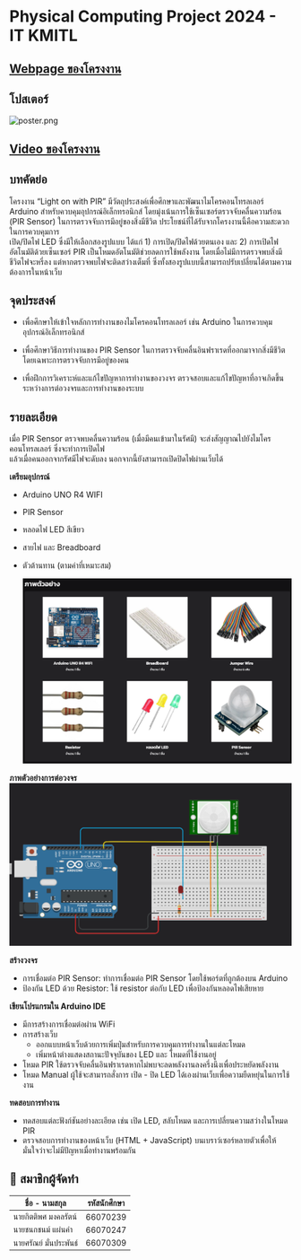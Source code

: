 # Physical Computing Project 2024 - IT KMITL

## [Webpage ของโครงงาน](https://pckzy.github.io/Light-on-with-PIR/)

## โปสเตอร์
![poster.png](poster/poster.png)

## [Video ของโครงงาน](https://www.youtube.com/watch?v=3EsJ36GZZ9s)

## บทคัดย่อ
โครงงาน “Light on with PIR” มีวัตถุประสงค์เพื่อศึกษาและพัฒนาไมโครคอนโทรลเลอร์ Arduino สำหรับควบคุมอุปกรณ์อิเล็กทรอนิกส์ โดยมุ่งเน้นการใช้เซ็นเซอร์ตรวจจับคลื่นความร้อน (PIR Sensor)
ในการตรวจจับการมีอยู่ของสิ่งมีชีวิต
ประโยชน์ที่ได้รับจากโครงงานนี้คือความสะดวกในการควบคุมการ\
เปิด/ปิดไฟ LED ซึ่งมีให้เลือกสองรูปแบบ ได้แก่ 1) การเปิด/ปิดไฟด้วยตนเอง และ 2) การเปิดไฟอัตโนมัติด้วยเซ็นเซอร์ PIR เป็นโหมดอัตโนมัติช่วยลดการใช้พลังงาน โดยเมื่อไม่มีการตรวจพบสิ่งมีชีวิตไฟจะหรี่ลง แต่หากตรวจพบไฟจะติดสว่างเต็มที่ ซึ่งทั้งสองรูปแบบนี้สามารถปรับเปลี่ยนได้ตามความต้องการในหน้าเว็บ
    
## จุดประสงค์
  - เพื่อศึกษาให้เข้าใจหลักการทำงานของไมโครคอนโทรลเลอร์ เช่น Arduino ในการควบคุมอุปกรณ์อิเล็กทรอนิกส์
    
  - เพื่อศึกษาวิธีการทำงานของ PIR Sensor ในการตรวจจับคลื่นอินฟราเรดที่ออกมาจากสิ่งมีชีวิต โดยเฉพาะการตรวจจับการมีอยู่ของคน
    
  - เพื่อฝึกการวิเคราะห์และแก้ไขปัญหาการทำงานของวงจร ตรวจสอบและแก้ไขปัญหาที่อาจเกิดขึ้นระหว่างการต่อวงจรและการทำงานของระบบ

## รายละเอียด
  เมื่อ PIR Sensor ตรวจพบคลื่นความร้อน (เมื่อมีคนเข้ามาในรัศมี) จะส่งสัญญาณไปยังไมโครคอนโทรลเลอร์ ซึ่งจะทำการเปิดไฟ\
  แล้วเมื่อคนออกจากรัศมีไฟจะดับลง นอกจากนี้ยังสามารถเปิดปิดไฟผ่านเว็บได้

  **เตรียมอุปกรณ์**
  - Arduino UNO R4 WIFI
  - PIR Sensor
  - หลอดไฟ LED สีเขียว
  - สายไฟ และ Breadboard
  - ตัวต้านทาน (ตามค่าที่เหมาะสม)

    ![tools.png](img/tools.png)

**ภาพตัวอย่างการต่อวงจร**
    ![model.png](img/model.png)


  **สร้างวงจร**
  - การเชื่อมต่อ PIR Sensor: ทำการเชื่อมต่อ PIR Sensor โดยใช้พอร์ตที่ถูกต้องบน Arduino
  - ป้องกัน LED ด้วย Resistor: ใช้ resistor ต่อกับ LED เพื่อป้องกันหลอดไฟเสียหาย

  **เขียนโปรแกรมใน Arduino IDE**
  - มีการสร้างการเชื่อมต่อผ่าน WiFi
  - การสร้างเว็บ
    - ออกแบบหน้าเว็บด้วยการเพิ่มปุ่มสำหรับการควบคุมการทำงานในแต่ละโหมด
    - เพิ่มหน้าต่างแสดงสถานะปัจจุบันของ LED และ โหมดที่ใช้งานอยู่
  - โหมด PIR ใช้ตรวจจับคลื่นอินฟราเรดหากไม่พบจะลดพลังงานลงครึ่งนึงเพื่อประหยัดพลังงาน
  - โหมด Manual ผู้ใช้จะสามารถสั่งการ เปิด - ปิด LED ได้เองผ่านเว็บเพื่อความยืดหยุ่นในการใช้งาน

  **ทดสอบการทำงาน**
  - ทดสอบแต่ละฟังก์ชันอย่างละเอียด เช่น เปิด LED, สลับโหมด และการเปลี่ยนความสว่างในโหมด PIR
  - ตรวจสอบการทำงานของหน้าเว็บ (HTML + JavaScript) บนเบราว์เซอร์หลายตัวเพื่อให้มั่นใจว่าจะไม่มีปัญหาเมื่อทำงานพร้อมกัน
## 🤝 สมาชิกผู้จัดทำ
| ชื่อ - นามสกุล | รหัสนักศึกษา |
| -------- | ------- |
| นายกิตติพศ มงคลรัตน์ | 66070239 |
| นายชนกชนม์ แผ่นคำ | 66070247 |
| นายศรัณย์ มั่นประพันธ์ | 66070309 |
